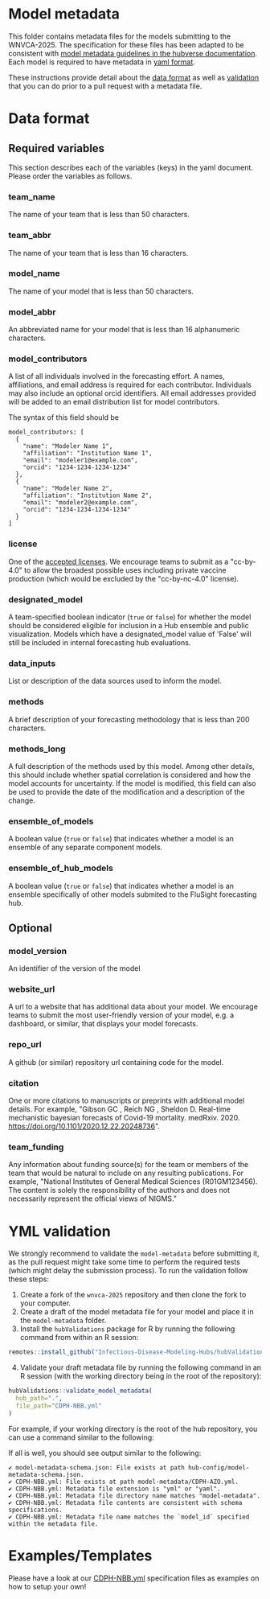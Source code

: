 # Model metadata


This folder contains metadata files for the models submitting to the  WNVCA-2025. The specification for these files has been adapted to be consistent with [model metadata guidelines in the hubverse documentation](https://hubdocs.readthedocs.io/en/latest/user-guide/model-metadata.html). Each model is required to have metadata in [yaml format](https://docs.ansible.com/ansible/latest/reference_appendices/YAMLSyntax.html).

These instructions provide detail about the [data format](#Data-format) as well as [validation](#Data-validation) that you can do prior to a pull request with a metadata file.

# Data format

## Required variables

This section describes each of the variables (keys) in the yaml document. Please order the variables as follows.

### team_name
The name of your team that is less than 50 characters.

### team_abbr
The name of your team that is less than 16 characters.

### model_name
The name of your model that is less than 50 characters.

### model_abbr
An abbreviated name for your model that is less than 16 alphanumeric characters. 

### model_contributors

A list of all individuals involved in the forecasting effort.
A names, affiliations, and email address is required for each contributor. Individuals may also include an optional orcid identifiers.
All email addresses provided will be added to an email distribution list for model contributors.

The syntax of this field should be 
```
model_contributors: [
  {
    "name": "Modeler Name 1",
    "affiliation": "Institution Name 1",
    "email": "modeler1@example.com",
    "orcid": "1234-1234-1234-1234"
  },
  {
    "name": "Modeler Name 2",
    "affiliation": "Institution Name 2",
    "email": "modeler2@example.com",
    "orcid": "1234-1234-1234-1234"
  }
]
```

### license

One of the [accepted licenses](https://github.com/cdcepi/FluSight-forecast-hub/blob/673e983fee54f3a21448071ac46a9f78d27dd164/hub-config/model-metadata-schema.json#L69-L75). We encourage teams to submit as a "cc-by-4.0" to allow the broadest possible uses including private vaccine production (which would be excluded by the "cc-by-nc-4.0" license). 

### designated_model 

A team-specified boolean indicator (`true` or `false`) for whether the model should be considered eligible for inclusion in a Hub ensemble and public visualization. Models which have a designated_model value of 'False' will still be included in internal forecasting hub evaluations.

### data_inputs

List or description of the data sources used to inform the model.

### methods

A brief description of your forecasting methodology that is less than 200 characters.

### methods_long

A full description of the methods used by this model. Among other details, this should include whether spatial correlation is considered and how the model accounts for uncertainty. If the model is modified, this field can also be used to provide the date of the modification and a description of the change.

### ensemble_of_models

A boolean value (`true` or `false`) that indicates whether a model is an ensemble of any separate component models.

### ensemble_of_hub_models

A boolean value (`true` or `false`) that indicates whether a model is an ensemble specifically of other models submited to the FluSight forecasting hub.

## Optional

### model_version
An identifier of the version of the model

### website_url

A url to a website that has additional data about your model. We encourage teams to submit the most user-friendly version of your  model, e.g. a dashboard, or similar, that displays your model forecasts. 

### repo_url

A github (or similar) repository url containing code for the model. 

### citation

One or more citations to manuscripts or preprints with additional model details. For example, "Gibson GC , Reich NG , Sheldon D. Real-time mechanistic bayesian forecasts of Covid-19 mortality. medRxiv. 2020. https://doi.org/10.1101/2020.12.22.20248736".

### team_funding 

Any information about funding source(s) for the team or members of the team that would be natural to include on any resulting  publications. For example, "National Institutes of General Medical Sciences (R01GM123456). The content is solely the responsibility of the authors and does not necessarily represent the official views of NIGMS."

# YML validation

We strongly recommend to validate the `model-metadata` before submitting it, as the pull request might take some time to perform the required tests (which might delay the submission process). To run the validation follow these steps:

1. Create a fork of the `wnvca-2025` repository and then clone the fork to your computer.
2. Create a draft of the model metadata file for your model and place it in the `model-metadata` folder.
3. Install the `hubValidations` package for R by running the following command from within an R session:

``` r
remotes::install_github("Infectious-Disease-Modeling-Hubs/hubValidations")
```
4. Validate your draft metadata file by running the following command in an R session (with the working directory being in the root of the repository):

``` r
hubValidations::validate_model_metadata(
  hub_path=".", 
  file_path="CDPH-NBB.yml"
)
```

For example, if your working directory is the root of the hub repository, you can use a command similar to the following:


If all is well, you should see output similar to the following:

```
✔ model-metadata-schema.json: File exists at path hub-config/model-metadata-schema.json.
✔ CDPH-NBB.yml: File exists at path model-metadata/CDPH-AZO.yml.
✔ CDPH-NBB.yml: Metadata file extension is "yml" or "yaml".
✔ CDPH-NBB.yml: Metadata file directory name matches "model-metadata".
✔ CDPH-NBB.yml: Metadata file contents are consistent with schema specifications.
✔ CDPH-NBB.yml: Metadata file name matches the `model_id` specified within the metadata file.
```

# Examples/Templates

Please have a look at our [CDPH-NBB.yml](./CDPH-NBB.yml) specification files as examples on how to setup your own!
